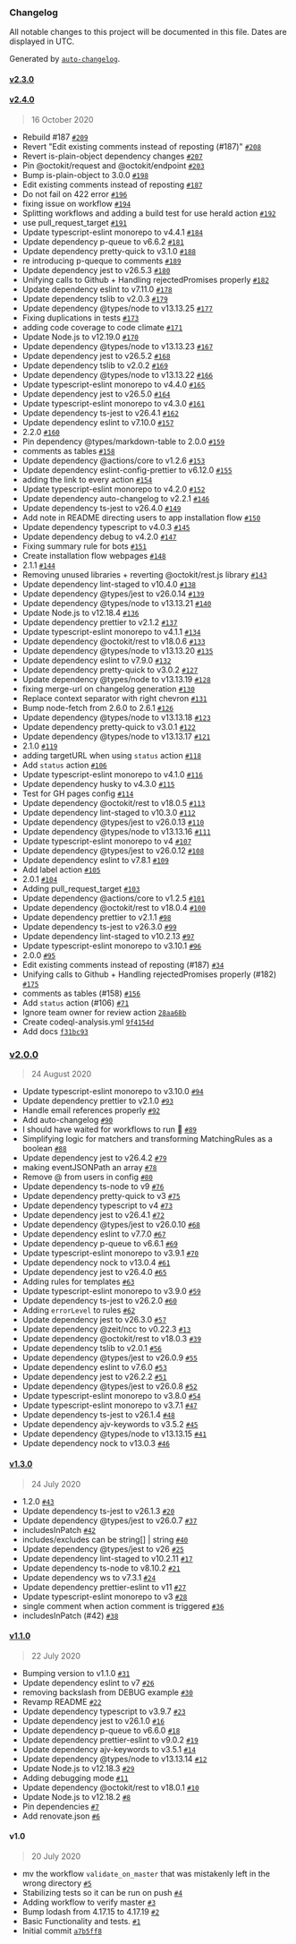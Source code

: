 ### Changelog

All notable changes to this project will be documented in this file. Dates are displayed in UTC.

Generated by [`auto-changelog`](https://github.com/CookPete/auto-changelog).

#### [v2.3.0](https://github.com/gagoar/use-herald-action/compare/v2.4.0...v2.3.0)

#### [v2.4.0](https://github.com/gagoar/use-herald-action/compare/v2.0.0...v2.4.0)

> 16 October 2020

- Rebuild #187 [`#209`](https://github.com/gagoar/use-herald-action/pull/209)
- Revert "Edit existing comments instead of reposting (#187)" [`#208`](https://github.com/gagoar/use-herald-action/pull/208)
- Revert is-plain-object dependency changes [`#207`](https://github.com/gagoar/use-herald-action/pull/207)
- Pin @octokit/request and @octokit/endpoint [`#203`](https://github.com/gagoar/use-herald-action/pull/203)
- Bump is-plain-object to 3.0.0 [`#198`](https://github.com/gagoar/use-herald-action/pull/198)
- Edit existing comments instead of reposting [`#187`](https://github.com/gagoar/use-herald-action/pull/187)
- Do not fail on 422 error [`#196`](https://github.com/gagoar/use-herald-action/pull/196)
- fixing issue on workflow [`#194`](https://github.com/gagoar/use-herald-action/pull/194)
- Splitting workflows and adding a build test for use herald action [`#192`](https://github.com/gagoar/use-herald-action/pull/192)
- use pull_request_target [`#191`](https://github.com/gagoar/use-herald-action/pull/191)
- Update typescript-eslint monorepo to v4.4.1 [`#184`](https://github.com/gagoar/use-herald-action/pull/184)
- Update dependency p-queue to v6.6.2 [`#181`](https://github.com/gagoar/use-herald-action/pull/181)
- Update dependency pretty-quick to v3.1.0 [`#188`](https://github.com/gagoar/use-herald-action/pull/188)
- re introducing p-queque to comments [`#189`](https://github.com/gagoar/use-herald-action/pull/189)
- Update dependency jest to v26.5.3 [`#180`](https://github.com/gagoar/use-herald-action/pull/180)
- Unifying calls to Github + Handling rejectedPromises properly [`#182`](https://github.com/gagoar/use-herald-action/pull/182)
- Update dependency eslint to v7.11.0 [`#178`](https://github.com/gagoar/use-herald-action/pull/178)
- Update dependency tslib to v2.0.3 [`#179`](https://github.com/gagoar/use-herald-action/pull/179)
- Update dependency @types/node to v13.13.25 [`#177`](https://github.com/gagoar/use-herald-action/pull/177)
- Fixing duplications in tests [`#173`](https://github.com/gagoar/use-herald-action/pull/173)
- adding code coverage to code climate [`#171`](https://github.com/gagoar/use-herald-action/pull/171)
- Update Node.js to v12.19.0 [`#170`](https://github.com/gagoar/use-herald-action/pull/170)
- Update dependency @types/node to v13.13.23 [`#167`](https://github.com/gagoar/use-herald-action/pull/167)
- Update dependency jest to v26.5.2 [`#168`](https://github.com/gagoar/use-herald-action/pull/168)
- Update dependency tslib to v2.0.2 [`#169`](https://github.com/gagoar/use-herald-action/pull/169)
- Update dependency @types/node to v13.13.22 [`#166`](https://github.com/gagoar/use-herald-action/pull/166)
- Update typescript-eslint monorepo to v4.4.0 [`#165`](https://github.com/gagoar/use-herald-action/pull/165)
- Update dependency jest to v26.5.0 [`#164`](https://github.com/gagoar/use-herald-action/pull/164)
- Update typescript-eslint monorepo to v4.3.0 [`#161`](https://github.com/gagoar/use-herald-action/pull/161)
- Update dependency ts-jest to v26.4.1 [`#162`](https://github.com/gagoar/use-herald-action/pull/162)
- Update dependency eslint to v7.10.0 [`#157`](https://github.com/gagoar/use-herald-action/pull/157)
- 2.2.0 [`#160`](https://github.com/gagoar/use-herald-action/pull/160)
- Pin dependency @types/markdown-table to 2.0.0 [`#159`](https://github.com/gagoar/use-herald-action/pull/159)
- comments as tables [`#158`](https://github.com/gagoar/use-herald-action/pull/158)
- Update dependency @actions/core to v1.2.6 [`#153`](https://github.com/gagoar/use-herald-action/pull/153)
- Update dependency eslint-config-prettier to v6.12.0 [`#155`](https://github.com/gagoar/use-herald-action/pull/155)
- adding the link to every action [`#154`](https://github.com/gagoar/use-herald-action/pull/154)
- Update typescript-eslint monorepo to v4.2.0 [`#152`](https://github.com/gagoar/use-herald-action/pull/152)
- Update dependency auto-changelog to v2.2.1 [`#146`](https://github.com/gagoar/use-herald-action/pull/146)
- Update dependency ts-jest to v26.4.0 [`#149`](https://github.com/gagoar/use-herald-action/pull/149)
- Add note in README directing users to app installation flow [`#150`](https://github.com/gagoar/use-herald-action/pull/150)
- Update dependency typescript to v4.0.3 [`#145`](https://github.com/gagoar/use-herald-action/pull/145)
- Update dependency debug to v4.2.0 [`#147`](https://github.com/gagoar/use-herald-action/pull/147)
- Fixing summary rule for bots [`#151`](https://github.com/gagoar/use-herald-action/pull/151)
- Create installation flow webpages [`#148`](https://github.com/gagoar/use-herald-action/pull/148)
- 2.1.1 [`#144`](https://github.com/gagoar/use-herald-action/pull/144)
- Removing unused libraries + reverting @octokit/rest.js library [`#143`](https://github.com/gagoar/use-herald-action/pull/143)
- Update dependency lint-staged to v10.4.0 [`#138`](https://github.com/gagoar/use-herald-action/pull/138)
- Update dependency @types/jest to v26.0.14 [`#139`](https://github.com/gagoar/use-herald-action/pull/139)
- Update dependency @types/node to v13.13.21 [`#140`](https://github.com/gagoar/use-herald-action/pull/140)
- Update Node.js to v12.18.4 [`#136`](https://github.com/gagoar/use-herald-action/pull/136)
- Update dependency prettier to v2.1.2 [`#137`](https://github.com/gagoar/use-herald-action/pull/137)
- Update typescript-eslint monorepo to v4.1.1 [`#134`](https://github.com/gagoar/use-herald-action/pull/134)
- Update dependency @octokit/rest to v18.0.6 [`#133`](https://github.com/gagoar/use-herald-action/pull/133)
- Update dependency @types/node to v13.13.20 [`#135`](https://github.com/gagoar/use-herald-action/pull/135)
- Update dependency eslint to v7.9.0 [`#132`](https://github.com/gagoar/use-herald-action/pull/132)
- Update dependency pretty-quick to v3.0.2 [`#127`](https://github.com/gagoar/use-herald-action/pull/127)
- Update dependency @types/node to v13.13.19 [`#128`](https://github.com/gagoar/use-herald-action/pull/128)
- fixing merge-url on changelog generation [`#130`](https://github.com/gagoar/use-herald-action/pull/130)
- Replace context separator with right chevron [`#131`](https://github.com/gagoar/use-herald-action/pull/131)
- Bump node-fetch from 2.6.0 to 2.6.1 [`#126`](https://github.com/gagoar/use-herald-action/pull/126)
- Update dependency @types/node to v13.13.18 [`#123`](https://github.com/gagoar/use-herald-action/pull/123)
- Update dependency pretty-quick to v3.0.1 [`#122`](https://github.com/gagoar/use-herald-action/pull/122)
- Update dependency @types/node to v13.13.17 [`#121`](https://github.com/gagoar/use-herald-action/pull/121)
- 2.1.0 [`#119`](https://github.com/gagoar/use-herald-action/pull/119)
- adding targetURL when using `status` action [`#118`](https://github.com/gagoar/use-herald-action/pull/118)
- Add `status` action [`#106`](https://github.com/gagoar/use-herald-action/pull/106)
- Update typescript-eslint monorepo to v4.1.0 [`#116`](https://github.com/gagoar/use-herald-action/pull/116)
- Update dependency husky to v4.3.0 [`#115`](https://github.com/gagoar/use-herald-action/pull/115)
- Test for GH pages config [`#114`](https://github.com/gagoar/use-herald-action/pull/114)
- Update dependency @octokit/rest to v18.0.5 [`#113`](https://github.com/gagoar/use-herald-action/pull/113)
- Update dependency lint-staged to v10.3.0 [`#112`](https://github.com/gagoar/use-herald-action/pull/112)
- Update dependency @types/jest to v26.0.13 [`#110`](https://github.com/gagoar/use-herald-action/pull/110)
- Update dependency @types/node to v13.13.16 [`#111`](https://github.com/gagoar/use-herald-action/pull/111)
- Update typescript-eslint monorepo to v4 [`#107`](https://github.com/gagoar/use-herald-action/pull/107)
- Update dependency @types/jest to v26.0.12 [`#108`](https://github.com/gagoar/use-herald-action/pull/108)
- Update dependency eslint to v7.8.1 [`#109`](https://github.com/gagoar/use-herald-action/pull/109)
- Add label action [`#105`](https://github.com/gagoar/use-herald-action/pull/105)
- 2.0.1 [`#104`](https://github.com/gagoar/use-herald-action/pull/104)
- Adding pull_request_target [`#103`](https://github.com/gagoar/use-herald-action/pull/103)
- Update dependency @actions/core to v1.2.5 [`#101`](https://github.com/gagoar/use-herald-action/pull/101)
- Update dependency @octokit/rest to v18.0.4 [`#100`](https://github.com/gagoar/use-herald-action/pull/100)
- Update dependency prettier to v2.1.1 [`#98`](https://github.com/gagoar/use-herald-action/pull/98)
- Update dependency ts-jest to v26.3.0 [`#99`](https://github.com/gagoar/use-herald-action/pull/99)
- Update dependency lint-staged to v10.2.13 [`#97`](https://github.com/gagoar/use-herald-action/pull/97)
- Update typescript-eslint monorepo to v3.10.1 [`#96`](https://github.com/gagoar/use-herald-action/pull/96)
- 2.0.0 [`#95`](https://github.com/gagoar/use-herald-action/pull/95)
- Edit existing comments instead of reposting (#187) [`#34`](https://github.com/gagoar/use-herald-action/issue/34)
- Unifying calls to Github + Handling rejectedPromises properly (#182) [`#175`](https://github.com/gagoar/use-herald-action/issue/175)
- comments as tables (#158) [`#156`](https://github.com/gagoar/use-herald-action/issue/156)
- Add `status` action (#106) [`#71`](https://github.com/gagoar/use-herald-action/issue/71)
- Ignore team owner for review action [`28aa68b`](https://github.com/cyamonide/use-herald-action/commit/28aa68bcbe499d9c31cf7b10651b98c6e7a30921)
- Create codeql-analysis.yml [`9f4154d`](https://github.com/cyamonide/use-herald-action/commit/9f4154d38f7b57956985c8b0a9649c58e68ff69b)
- Add docs [`f31bc93`](https://github.com/cyamonide/use-herald-action/commit/f31bc935702ca27f1c52c0d8cb627918154a79ed)

### [v2.0.0](https://github.com/gagoar/use-herald-action/compare/v1.3.0...v2.0.0)

> 24 August 2020

- Update typescript-eslint monorepo to v3.10.0 [`#94`](https://github.com/gagoar/use-herald-action/pull/94)
- Update dependency prettier to v2.1.0 [`#93`](https://github.com/gagoar/use-herald-action/pull/93)
- Handle email references properly [`#92`](https://github.com/gagoar/use-herald-action/pull/92)
- Add auto-changelog [`#90`](https://github.com/gagoar/use-herald-action/pull/90)
- I should have waited for workflows to run :gun: [`#89`](https://github.com/gagoar/use-herald-action/pull/89)
- Simplifying logic for matchers and transforming MatchingRules as a boolean [`#88`](https://github.com/gagoar/use-herald-action/pull/88)
- Update dependency jest to v26.4.2 [`#79`](https://github.com/gagoar/use-herald-action/pull/79)
- making eventJSONPath an array [`#78`](https://github.com/gagoar/use-herald-action/pull/78)
- Remove @ from users in config [`#80`](https://github.com/gagoar/use-herald-action/pull/80)
- Update dependency ts-node to v9 [`#76`](https://github.com/gagoar/use-herald-action/pull/76)
- Update dependency pretty-quick to v3 [`#75`](https://github.com/gagoar/use-herald-action/pull/75)
- Update dependency typescript to v4 [`#73`](https://github.com/gagoar/use-herald-action/pull/73)
- Update dependency jest to v26.4.1 [`#72`](https://github.com/gagoar/use-herald-action/pull/72)
- Update dependency @types/jest to v26.0.10 [`#68`](https://github.com/gagoar/use-herald-action/pull/68)
- Update dependency eslint to v7.7.0 [`#67`](https://github.com/gagoar/use-herald-action/pull/67)
- Update dependency p-queue to v6.6.1 [`#69`](https://github.com/gagoar/use-herald-action/pull/69)
- Update typescript-eslint monorepo to v3.9.1 [`#70`](https://github.com/gagoar/use-herald-action/pull/70)
- Update dependency nock to v13.0.4 [`#61`](https://github.com/gagoar/use-herald-action/pull/61)
- Update dependency jest to v26.4.0 [`#65`](https://github.com/gagoar/use-herald-action/pull/65)
- Adding rules for templates [`#63`](https://github.com/gagoar/use-herald-action/pull/63)
- Update typescript-eslint monorepo to v3.9.0 [`#59`](https://github.com/gagoar/use-herald-action/pull/59)
- Update dependency ts-jest to v26.2.0 [`#60`](https://github.com/gagoar/use-herald-action/pull/60)
- Adding `errorLevel` to rules [`#62`](https://github.com/gagoar/use-herald-action/pull/62)
- Update dependency jest to v26.3.0 [`#57`](https://github.com/gagoar/use-herald-action/pull/57)
- Update dependency @zeit/ncc to v0.22.3 [`#13`](https://github.com/gagoar/use-herald-action/pull/13)
- Update dependency @octokit/rest to v18.0.3 [`#39`](https://github.com/gagoar/use-herald-action/pull/39)
- Update dependency tslib to v2.0.1 [`#56`](https://github.com/gagoar/use-herald-action/pull/56)
- Update dependency @types/jest to v26.0.9 [`#55`](https://github.com/gagoar/use-herald-action/pull/55)
- Update dependency eslint to v7.6.0 [`#53`](https://github.com/gagoar/use-herald-action/pull/53)
- Update dependency jest to v26.2.2 [`#51`](https://github.com/gagoar/use-herald-action/pull/51)
- Update dependency @types/jest to v26.0.8 [`#52`](https://github.com/gagoar/use-herald-action/pull/52)
- Update typescript-eslint monorepo to v3.8.0 [`#54`](https://github.com/gagoar/use-herald-action/pull/54)
- Update typescript-eslint monorepo to v3.7.1 [`#47`](https://github.com/gagoar/use-herald-action/pull/47)
- Update dependency ts-jest to v26.1.4 [`#48`](https://github.com/gagoar/use-herald-action/pull/48)
- Update dependency ajv-keywords to v3.5.2 [`#45`](https://github.com/gagoar/use-herald-action/pull/45)
- Update dependency @types/node to v13.13.15 [`#41`](https://github.com/gagoar/use-herald-action/pull/41)
- Update dependency nock to v13.0.3 [`#46`](https://github.com/gagoar/use-herald-action/pull/46)

#### [v1.3.0](https://github.com/gagoar/use-herald-action/compare/v1.1.0...v1.3.0)

> 24 July 2020

- 1.2.0 [`#43`](https://github.com/gagoar/use-herald-action/pull/43)
- Update dependency ts-jest to v26.1.3 [`#20`](https://github.com/gagoar/use-herald-action/pull/20)
- Update dependency @types/jest to v26.0.7 [`#37`](https://github.com/gagoar/use-herald-action/pull/37)
- includesInPatch [`#42`](https://github.com/gagoar/use-herald-action/pull/42)
- includes/excludes can be string[] | string [`#40`](https://github.com/gagoar/use-herald-action/pull/40)
- Update dependency @types/jest to v26 [`#25`](https://github.com/gagoar/use-herald-action/pull/25)
- Update dependency lint-staged to v10.2.11 [`#17`](https://github.com/gagoar/use-herald-action/pull/17)
- Update dependency ts-node to v8.10.2 [`#21`](https://github.com/gagoar/use-herald-action/pull/21)
- Update dependency ws to v7.3.1 [`#24`](https://github.com/gagoar/use-herald-action/pull/24)
- Update dependency prettier-eslint to v11 [`#27`](https://github.com/gagoar/use-herald-action/pull/27)
- Update typescript-eslint monorepo to v3 [`#28`](https://github.com/gagoar/use-herald-action/pull/28)
- single comment when action comment is triggered [`#36`](https://github.com/gagoar/use-herald-action/pull/36)
- includesInPatch (#42) [`#38`](https://github.com/gagoar/use-herald-action/issue/38)

#### [v1.1.0](https://github.com/gagoar/use-herald-action/compare/v1.0...v1.1.0)

> 22 July 2020

- Bumping version to v1.1.0 [`#31`](https://github.com/gagoar/use-herald-action/pull/31)
- Update dependency eslint to v7 [`#26`](https://github.com/gagoar/use-herald-action/pull/26)
- removing backslash from DEBUG example [`#30`](https://github.com/gagoar/use-herald-action/pull/30)
- Revamp README [`#22`](https://github.com/gagoar/use-herald-action/pull/22)
- Update dependency typescript to v3.9.7 [`#23`](https://github.com/gagoar/use-herald-action/pull/23)
- Update dependency jest to v26.1.0 [`#16`](https://github.com/gagoar/use-herald-action/pull/16)
- Update dependency p-queue to v6.6.0 [`#18`](https://github.com/gagoar/use-herald-action/pull/18)
- Update dependency prettier-eslint to v9.0.2 [`#19`](https://github.com/gagoar/use-herald-action/pull/19)
- Update dependency ajv-keywords to v3.5.1 [`#14`](https://github.com/gagoar/use-herald-action/pull/14)
- Update dependency @types/node to v13.13.14 [`#12`](https://github.com/gagoar/use-herald-action/pull/12)
- Update Node.js to v12.18.3 [`#29`](https://github.com/gagoar/use-herald-action/pull/29)
- Adding debugging mode [`#11`](https://github.com/gagoar/use-herald-action/pull/11)
- Update dependency @octokit/rest to v18.0.1 [`#10`](https://github.com/gagoar/use-herald-action/pull/10)
- Update Node.js to v12.18.2 [`#8`](https://github.com/gagoar/use-herald-action/pull/8)
- Pin dependencies [`#7`](https://github.com/gagoar/use-herald-action/pull/7)
- Add renovate.json [`#6`](https://github.com/gagoar/use-herald-action/pull/6)

#### v1.0

> 20 July 2020

- mv the workflow `validate_on_master` that was mistakenly left in the wrong directory [`#5`](https://github.com/gagoar/use-herald-action/pull/5)
- Stabilizing tests so it can be run on push [`#4`](https://github.com/gagoar/use-herald-action/pull/4)
- Adding workflow to verify master [`#3`](https://github.com/gagoar/use-herald-action/pull/3)
- Bump lodash from 4.17.15 to 4.17.19 [`#2`](https://github.com/gagoar/use-herald-action/pull/2)
- Basic Functionality and tests. [`#1`](https://github.com/gagoar/use-herald-action/pull/1)
- Initial commit [`a7b5ff8`](https://github.com/cyamonide/use-herald-action/commit/a7b5ff80b2258cd91faa7742b7ab510e44972dec)
